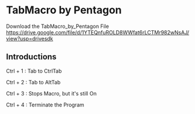 # TabMacro by Pentagon
Download the TabMacro_by_Pentagon File  
https://drive.google.com/file/d/1YTEQnfuROLD8WWfat6rLCTMr982wNsAJ/view?usp=drivesdk

## Introductions
Ctrl + 1 : Tab to CtrlTab  

Ctrl + 2 : Tab to AltTab  

Ctrl + 3 : Stops Macro, but it's still On

Ctrl + 4 : Terminate the Program
